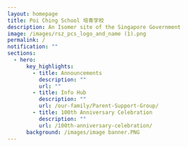 ```yaml
---
layout: homepage
title: Poi Ching School 培青学校
description: An Isomer site of the Singapore Government
image: /images/rsz_pcs_logo_and_name (1).png
permalink: /
notification: ""
sections:
  - hero:
      key_highlights:
        - title: Announcements
          description: ""
          url: ""
        - title: Info Hub
          description: ""
          url: /our-family/Parent-Support-Group/
        - title: 100th Anniversary Celebration
          description: ""
          url: /100th-anniversary-celebration/
      background: /images/image banner.PNG
---
```

